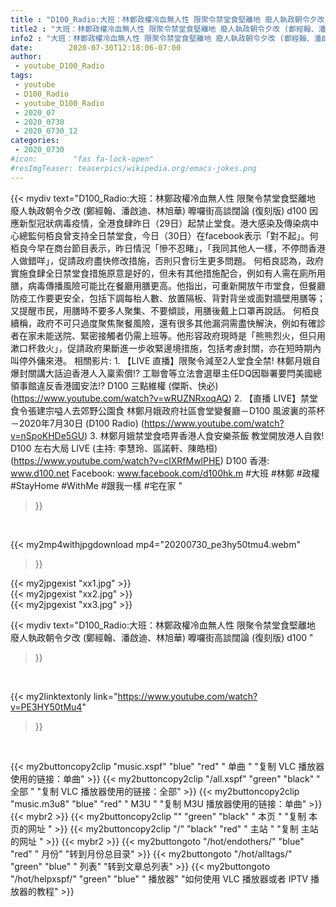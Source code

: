 ```yaml
---
title : "D100_Radio:大班：林鄭政權冷血無人性 限聚令禁堂食堅離地 廢人執政朝令夕改 (鄭經翰、潘啟迪、林旭華) 嚤囉街高談闊論 (復刻版) d100 "
title2 : "大班：林鄭政權冷血無人性 限聚令禁堂食堅離地 廢人執政朝令夕改 (鄭經翰、潘啟迪、林旭華) 嚤囉街高談闊論 (復刻版) d100 "
info2 : "大班：林鄭政權冷血無人性 限聚令禁堂食堅離地 廢人執政朝令夕改 (鄭經翰、潘啟迪、林旭華) 嚤囉街高談闊論 (復刻版) d100  因應新型冠狀病毒疫情，全港食肆昨日（29日）起禁止堂食。港大感染及傳染病中心總監何栢良曾支持全日禁堂食，今日（30日）在facebook表示「對不起」。何栢良今早在商台節目表示，昨日情況「慘不忍睹」，「我同其他人一樣，不停問香港人做錯咩」，促請政府盡快修改措施，否則只會衍生更多問題。    何栢良認為，政府實施食肆全日禁堂食措施原意是好的，但未有其他措施配合，例如有人需在廁所用膳，病毒傳播風險可能比在餐廳用膳更高。他指出，可重新開放午市堂食，但餐廳防疫工作要更安全，包括下調每枱人數、放置隔板、背對背坐或面對牆壁用膳等；又提醒市民，用膳時不要多人聚集、不要傾談，用膳後戴上口罩再說話。    何栢良續稱，政府不可只過度聚焦聚餐風險，還有很多其他漏洞需盡快解決，例如有確診者在家未能送院、緊密接觸者仍需上班等。他形容政府現時是「熊熊烈火，但只用漱口杯救火」，促請政府果斷進一步收緊邊境措施，包括考慮封關，亦在短時期內叫停外傭來港。  相關影片: 1. 【LIVE 直播】限聚令減至2人堂食全禁!  林鄭月娥自爆封關講大話迫香港人入稟索償!? 工聯會等立法會選舉主任DQ因聯署要閂美國總領事館違反香港國安法!?   D100 三點維權 (傑斯、快必) (https://www.youtube.com/watch?v=wRUZNRxoqAQ) 2. 【直播 LIVE】禁堂食令張建宗嗌人去郊野公園食 林鄭月娥政府社區會堂變餐廳－D100 風波裏的茶杯－2020年7月30日  (D100 Radio) (https://www.youtube.com/watch?v=nSpoKHDe5GU) 3. 林鄭月娥禁堂食唔畀香港人食安樂茶飯 教堂開放港人自救!  D100 左右大局 LIVE (主持: 李慧玲、區諾軒、陳皓桓) (https://www.youtube.com/watch?v=clXRfMwlPHE)  D100 香港: www.d100.net  Facebook: www.facebook.com/d100hk.m  #大班 #林鄭 #政權 #StayHome #WithMe #跟我一樣 #宅在家 "
date:        2020-07-30T12:18:06-07:00
author:
 - youtube_D100_Radio
tags:
 - youtube
 - D100_Radio
 - youtube_D100_Radio
 - 2020_07
 - 2020_0730
 - 2020_0730_12
categories:
 - 2020_0730
#icon:        "fas fa-lock-open"
#resImgTeaser: teaserpics/wikipedia.org/emacs-jokes.png
---
```


{{< mydiv text="D100_Radio:大班：林鄭政權冷血無人性 限聚令禁堂食堅離地 廢人執政朝令夕改 (鄭經翰、潘啟迪、林旭華) 嚤囉街高談闊論 (復刻版) d100  因應新型冠狀病毒疫情，全港食肆昨日（29日）起禁止堂食。港大感染及傳染病中心總監何栢良曾支持全日禁堂食，今日（30日）在facebook表示「對不起」。何栢良今早在商台節目表示，昨日情況「慘不忍睹」，「我同其他人一樣，不停問香港人做錯咩」，促請政府盡快修改措施，否則只會衍生更多問題。    何栢良認為，政府實施食肆全日禁堂食措施原意是好的，但未有其他措施配合，例如有人需在廁所用膳，病毒傳播風險可能比在餐廳用膳更高。他指出，可重新開放午市堂食，但餐廳防疫工作要更安全，包括下調每枱人數、放置隔板、背對背坐或面對牆壁用膳等；又提醒市民，用膳時不要多人聚集、不要傾談，用膳後戴上口罩再說話。    何栢良續稱，政府不可只過度聚焦聚餐風險，還有很多其他漏洞需盡快解決，例如有確診者在家未能送院、緊密接觸者仍需上班等。他形容政府現時是「熊熊烈火，但只用漱口杯救火」，促請政府果斷進一步收緊邊境措施，包括考慮封關，亦在短時期內叫停外傭來港。  相關影片: 1. 【LIVE 直播】限聚令減至2人堂食全禁!  林鄭月娥自爆封關講大話迫香港人入稟索償!? 工聯會等立法會選舉主任DQ因聯署要閂美國總領事館違反香港國安法!?   D100 三點維權 (傑斯、快必) (https://www.youtube.com/watch?v=wRUZNRxoqAQ) 2. 【直播 LIVE】禁堂食令張建宗嗌人去郊野公園食 林鄭月娥政府社區會堂變餐廳－D100 風波裏的茶杯－2020年7月30日  (D100 Radio) (https://www.youtube.com/watch?v=nSpoKHDe5GU) 3. 林鄭月娥禁堂食唔畀香港人食安樂茶飯 教堂開放港人自救!  D100 左右大局 LIVE (主持: 李慧玲、區諾軒、陳皓桓) (https://www.youtube.com/watch?v=clXRfMwlPHE)  D100 香港: www.d100.net  Facebook: www.facebook.com/d100hk.m  #大班 #林鄭 #政權 #StayHome #WithMe #跟我一樣 #宅在家 "
>}}
<br>


{{< my2mp4withjpgdownload mp4="20200730_pe3hy50tmu4.webm"
>}}

{{< my2jpgexist "xx1.jpg" >}}<br>
{{< my2jpgexist "xx2.jpg" >}}<br>
{{< my2jpgexist "xx3.jpg" >}}<br>



{{< mydiv text="D100_Radio:大班：林鄭政權冷血無人性 限聚令禁堂食堅離地 廢人執政朝令夕改 (鄭經翰、潘啟迪、林旭華) 嚤囉街高談闊論 (復刻版) d100 "
>}}
<br>

{{< my2linktextonly link="https://www.youtube.com/watch?v=PE3HY50tMu4"
>}}


<br>

{{< my2buttoncopy2clip "music.xspf"        "blue"   "red"    " 单曲 "  "复制 VLC 播放器使用的链接：单曲" >}} {{< my2buttoncopy2clip "/all.xspf"         "green"  "black"  " 全部 "  "复制 VLC 播放器使用的链接：全部" >}} {{< my2buttoncopy2clip "music.m3u8"        "blue"   "red"    " M3U  "    "复制 M3U 播放器使用的链接：单曲" >}} {{< mybr2 >}} {{< my2buttoncopy2clip ""                  "green"  "black"  " 本页 "    "复制 本页的网址 " >}} {{< my2buttoncopy2clip "/"                 "black"  "red"    " 主站 "    "复制 主站的网址 " >}} {{< mybr2 >}} {{< my2buttongoto      "/hot/endothers/"   "blue"   "red"    " 月份"   "转到月份总目录" >}} {{< my2buttongoto      "/hot/alltags/"     "green"  "blue"   " 列表"   "转到文章总列表" >}} {{< my2buttongoto      "/hot/helpxspf/"    "green"  "blue"   " 播放器" "如何使用 VLC 播放器或者 IPTV 播放器的教程" >}} 
